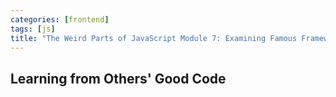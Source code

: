 ```yaml
---
categories: [frontend]
tags: [js]
title: "The Weird Parts of JavaScript Module 7: Examining Famous Frameworks and Libraries"
---
```


## Learning from Others' Good Code

